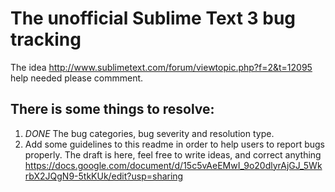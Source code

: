 # The unofficial Sublime Text 3 bug tracking

The idea http://www.sublimetext.com/forum/viewtopic.php?f=2&t=12095 help needed please commment.

## There is some things to resolve:

 1. *DONE* The bug categories, bug severity and resolution type.
 2. Add some guidelines to this readme in order to help users to report bugs properly. The draft is here, feel free to write ideas, and correct anything https://docs.google.com/document/d/15c5vAeEMwI_9o20dlyrAjGJ_5WkrbX2JQgN9-5tkKUk/edit?usp=sharing

